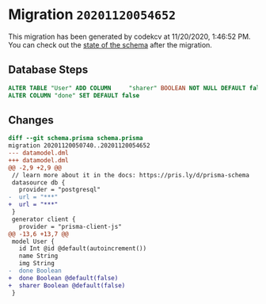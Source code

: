 # Migration `20201120054652`

This migration has been generated by codekcv at 11/20/2020, 1:46:52 PM.
You can check out the [state of the schema](./schema.prisma) after the migration.

## Database Steps

```sql
ALTER TABLE "User" ADD COLUMN     "sharer" BOOLEAN NOT NULL DEFAULT false,
ALTER COLUMN "done" SET DEFAULT false
```

## Changes

```diff
diff --git schema.prisma schema.prisma
migration 20201120050740..20201120054652
--- datamodel.dml
+++ datamodel.dml
@@ -2,9 +2,9 @@
 // learn more about it in the docs: https://pris.ly/d/prisma-schema
 datasource db {
   provider = "postgresql"
-  url = "***"
+  url = "***"
 }
 generator client {
   provider = "prisma-client-js"
@@ -13,6 +13,7 @@
 model User {
   id Int @id @default(autoincrement())
   name String
   img String
-  done Boolean
+  done Boolean @default(false)
+  sharer Boolean @default(false)
 }
```



